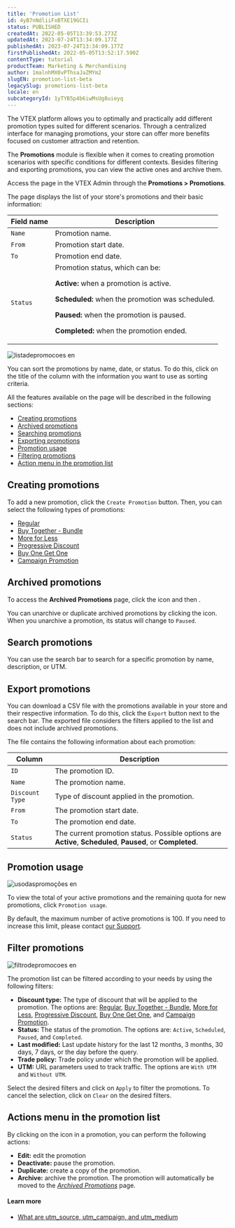 ```yaml
---
title: 'Promotion List'
id: 4yB7nNdliiFxBTXE19GCIi
status: PUBLISHED
createdAt: 2022-05-05T13:39:53.273Z
updatedAt: 2023-07-24T13:34:09.177Z
publishedAt: 2023-07-24T13:34:09.177Z
firstPublishedAt: 2022-05-05T13:52:17.590Z
contentType: tutorial
productTeam: Marketing & Merchandising
author: 1malnhMX0vPThsaJaZMYm2
slugEN: promotion-list-beta
legacySlug: promotions-list-beta
locale: en
subcategoryId: 1yTYB5p4b6iwMsUg8uieyq
---
```


The VTEX platform allows you to optimally and practically add different promotion types suited for different scenarios. Through a centralized interface for managing promotions, your store can offer more benefits focused on customer attraction and retention.

The **Promotions** module is flexible when it comes to creating promotion scenarios with specific conditions for different contexts. Besides filtering and exporting promotions, you can view the active ones and archive them.

Access the page in the VTEX Admin through the <i class="fas fa-bullhorn"></i> **Promotions > Promotions**.

The page displays the list of your store's promotions and their basic information:

| **Field name** | **Description** |
|---|---|
| `Name` | Promotion name. |
| `From` | Promotion start date. |
| `To` | Promotion end date. |
| `Status` | Promotion status, which can be: <p> __Active:__ when a promotion is active.</p> <p>__Scheduled:__ when the promotion was scheduled.</p> <p>__Paused:__ when the promotion is paused. <p>__Completed:__ when the promotion ended.</p> |

![listadepromocoes en](//images.ctfassets.net/alneenqid6w5/3QkCDSGnYVvzz6ygn3ZUm8/c790e13db5f9ce7b8e9fa276478813d1/listadepromocoes_en.gif)

You can sort the promotions by name, date, or status. To do this, click on the title of the column with the information you want to use as sorting criteria.

All the features available on the page will be described in the following sections:

- [Creating promotions](#creating-promotions)
- [Archived promotions](#archived-promotions)
- [Searching promotions](#search-promotions)
- [Exporting promotions](#export-promotions)
- [Promotion usage](#promotion-usage)
- [Filtering promotions](#filter-promotions)
- [Action menu in the promotion list](#actions-menu-in-the-promotion-list)

## Creating promotions

To add a new promotion, click the `Create Promotion` button. Then, you can select the following types of promotions: 

- [Regular](https://help.vtex.com/en/tracks/promocoes--6asfF1vFYiZgTQtOzwJchR/7FjbeZdE2KMwk5L1t98pZI)
- [Buy Together - Bundle](https://help.vtex.com/en/tutorial/compre-junto--tutorials_323)
- [More for Less](https://help.vtex.com/en/tutorial/leve-mais-por-menos--tutorials_325)
- [Progressive Discount](https://help.vtex.com/en/tutorial/desconto-progressivo--tutorials_324)
- [Buy One Get One](https://help.vtex.com/en/tutorial/compre-e-ganhe--tutorials_322)
- [Campaign Promotion](https://help.vtex.com/en/tutorial/promocao-de-campanha--1ChYXhK2AQGuS6wAqS8Ume)

## Archived promotions

To access the **Archived Promotions** page, click the <i class="fas fa-ellipsis-v"></i> icon and then <i class="fas fa-box"></i>. 

You can unarchive or duplicate archived promotions by clicking the <i class="fas fa-ellipsis-v"></i> icon. When you unarchive a promotion, its status will change to `Paused`.

## Search promotions

You can use the search bar to search for a specific promotion by name, description, or UTM.

## Export promotions

You can download a CSV file with the promotions available in your store and their respective information. To do this, click the <i class="fas fa-download"></i> `Export` button next to the search bar. The exported file considers the filters applied to the list and does not include archived promotions.

The file contains the following information about each promotion:

| **Column** | **Description** |
|---|---|
| `ID` | The promotion ID. |
| `Name` | The promotion name. |
| `Discount Type` | Type of discount applied in the promotion. |
| `From` | The promotion start date. |
| `To` | The promotion end date. |
| `Status` | The current promotion status. Possible options are **Active**, **Scheduled**, **Paused**, or **Completed**. |

## Promotion usage

![usodaspromoções en](//images.ctfassets.net/alneenqid6w5/5cvRZbj2TqwHuQcx6jjqm4/d94a8916fcd88257d83f8c8edd0a0dbf/usodaspromo____es_en.JPG)

To view the total of your active promotions and the remaining quota for new promotions, click `Promotion usage`. 

By default, the maximum number of active promotions is 100. If you need to increase this limit, please contact [our Support](https://support.vtex.com/hc/en-us/requests).

## Filter promotions

![filtrodepromocoes en](//images.ctfassets.net/alneenqid6w5/5ejpdUDVPbixeLp6nmDB1q/d637dba80b4cbda6194cae7cbf630785/filtrodepromocoes_en.gif)

The promotion list can be filtered according to your needs by using the following filters:

- **Discount type:** The type of discount that will be applied to the promotion. The options are: [Regular](https://help.vtex.com/en/tracks/promotions--6asfF1vFYiZgTQtOzwJchR/7FjbeZdE2KMwk5L1t98pZI), [Buy Together - Bundle](https://help.vtex.com/en/tutorial/buy-together--tutorials_323), [More for Less](https://help.vtex.com/en/tutorial/creating-a-more-for-less-promotion--tutorials_325), [Progressive Discount](https://help.vtex.com/en/tutorial/progressive-discount--tutorials_324), [Buy One Get One](https://help.vtex.com/en/tutorial/buy-one-get-one--tutorials_322), and [Campaign Promotion](https://help.vtex.com/en/tutorial/campaign-promotion--1ChYXhK2AQGuS6wAqS8Ume).
- **Status:** The status of the promotion. The options are: `Active`, `Scheduled`, `Paused`, and `Completed`.
- **Last modified:** Last update history for the last 12 months, 3 months, 30 days, 7 days, or the day before the query.
- **Trade policy:** Trade policy under which the promotion will be applied.
- **UTM:** URL parameters used to track traffic. The options are `With UTM` and `Without UTM`. 

Select the desired filters and click on `Apply` to filter the promotions. To cancel the selection, click on `Clear` on the desired filters.

## Actions menu in the promotion list

By clicking on the <i class="fas fa-ellipsis-v"></i> icon in a promotion, you can perform the following actions:

- <i class="far fa-check-circle"></i> __Edit:__ edit the promotion
- <i class="far fa-times-circle"></i> __Deactivate:__ pause the promotion.
- <i class="far fa-clone"></i> __Duplicate:__ create a copy of the promotion.
- <i class="fas fa-archive"></i> __Archive:__ archive the promotion. The promotion will automatically be moved to the *[Archived Promotions](#archived-promotions)* page.

#### Learn more
- [What are utm_source, utm_campaign, and utm_medium](https://help.vtex.com/en/tutorial/o-que-sao-utm-source-utm-campaign-e-utm-medium--2wTz7QJ8KUG6skGAoAQuii)

